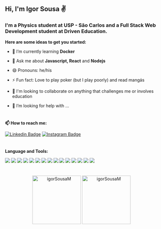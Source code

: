 ## Hi, I'm Igor Sousa ✌ ##

### I'm a Physics student at USP - São Carlos and a Full Stack Web Development student at Driven Education. ###

**Here are some ideas to get you started:**

- 🌱 I’m currently learning **Docker**
- 💬 Ask me about **Javascript, React** and **Nodejs**
- 😄 Pronouns: he/his
- ⚡ Fun fact: Love to play poker (but I play poorly) and read mangás
- 👯 I'm looking to collaborate on anything that challenges me or involves education  
- 🤔 I’m looking for help with ...

  #
**📫 How to reach me:**
  
 <div>
   
[![Linkedin Badge](https://img.shields.io/badge/-IgorSousa-0072b1?style=flat&logo=Linkedin&logoColor=white)](https://www.linkedin.com/in/igor-sousa-de-mesquita-762275249/ "Connect on LinkedIn")
[![Instagram Badge](https://img.shields.io/badge/-@igor.mesquita3147-f25b85?style=flat&logo=Instagram&logoColor=white)](https://www.instagram.com/igor.mesquita3147/ "Follow on Instagram")
  
 </div>
  
  
 # 
**Language and Tools:**
 
<div>
<img src="https://img.shields.io/badge/HTML5-050505?style=for-the-badge&logo=html5&logoColor=white" /> 
<img src="https://img.shields.io/badge/CSS3-050505?style=for-the-badge&logo=css3&logoColor=white" /> 
<img src="https://img.shields.io/badge/JavaScript-050505?style=for-the-badge&logo=javascript&logoColor=FFFFFF" />
<img src="https://img.shields.io/badge/Node.js-050505?style=for-the-badge&logo=nodedotjs&logoColor=white"/> 
<img src="https://img.shields.io/badge/npm-050505?style=for-the-badge&logo=npm&logoColor=white" /> 
<img src="https://img.shields.io/badge/Express.js-050505?style=for-the-badge&logo=express&logoColor=white" />
<img src="https://img.shields.io/badge/React-050505?style=for-the-badge&logo=react&logoColor=FFFFFF"/> 
<img src="https://img.shields.io/badge/styled--components-050505?style=for-the-badge&logo=styled-components&logoColor=white" /> 
<img src="https://img.shields.io/badge/MongoDB-050505?style=for-the-badge&logo=mongodb&logoColor=white" />
<img src="https://img.shields.io/badge/PostgreSQL-050505?style=for-the-badge&logo=postgresql&logoColor=white" />
<img src="https://img.shields.io/badge/TypeScript-007ACC?style=for-the-badge&logo=typescript&logoColor=white" />
<img src="https://img.shields.io/badge/Tailwind_CSS-38B2AC?style=for-the-badge&logo=tailwind-css&logoColor=white" />
  <img src="https://img.shields.io/badge/Redis-D9281A?style=for-the-badge&logo=redis&logoColor=white" />
<img src="https://img.shields.io/badge/Docker-2496ED?style=for-the-badge&logo=docker&logoColor=white" />
<img src="https://img.shields.io/badge/Git-E34F26?style=for-the-badge&logo=git&logoColor=white" />
</div>
 
  #
  
<div align="center">
  <img height="160em" src="https://github-readme-stats.vercel.app/api/top-langs?username=igorSousaM&show_icons=true&theme=dark&locale=en&layout=compact" alt="igorSousaM" />
  <img height="160em" src="https://github-readme-stats.vercel.app/api?username=igorSousaM&show_icons=true&theme=dark&locale=en" alt="igorSousaM" />
</div>
